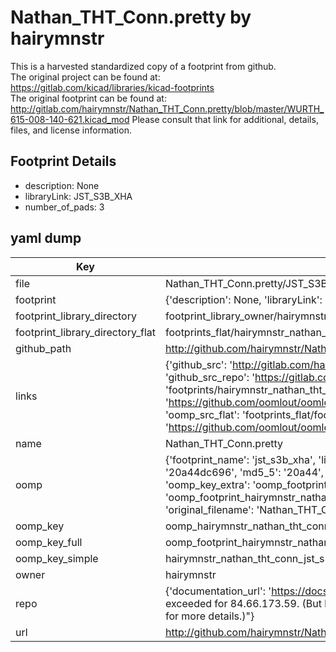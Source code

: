 # Nathan_THT_Conn.pretty by hairymnstr  
This is a harvested standardized copy of a footprint from github.  
The original project can be found at:  
https://gitlab.com/kicad/libraries/kicad-footprints  
The original footprint can be found at:
http://gitlab.com/hairymnstr/Nathan_THT_Conn.pretty/blob/master/WURTH_615-008-140-621.kicad_mod
Please consult that link for additional, details, files, and license information.  
## Footprint Details
* description: None  
* libraryLink: JST_S3B_XHA  
* number_of_pads: 3  
## yaml dump  
| Key | Value |  
| --- | --- |  
| file | Nathan_THT_Conn.pretty/JST_S3B_XHA.kicad_mod |  
| footprint | {'description': None, 'libraryLink': 'JST_S3B_XHA', 'number_of_pads': 3} |  
| footprint_library_directory | footprint_library_owner/hairymnstr_Nathan_THT_Conn.pretty |  
| footprint_library_directory_flat | footprints_flat/hairymnstr_nathan_tht_conn_jst_s3b_xha/working |  
| github_path | http://github.com/hairymnstr/Nathan_THT_Conn.pretty/blob/master/JST_S3B_XHA.kicad_mod |  
| links | {'github_src': 'http://gitlab.com/hairymnstr/Nathan_THT_Conn.pretty/blob/master/WURTH_615-008-140-621.kicad_mod', 'github_src_repo': 'https://gitlab.com/kicad/libraries/kicad-footprints', 'oomp_bot': 'footprints/hairymnstr_nathan_tht_conn_jst_s3b_xha/working', 'oomp_bot_github': 'https://github.com/oomlout/oomlout_oomp_footprint_bot/tree/main/footprints/hairymnstr_nathan_tht_conn_jst_s3b_xha/working', 'oomp_src_flat': 'footprints_flat/footprints_flat/hairymnstr_nathan_tht_conn_jst_s3b_xha/working', 'oomp_src_flat_github': 'https://github.com/oomlout/oomlout_oomp_footprint_src/tree/main/footprints_flat/hairymnstr_nathan_tht_conn_jst_s3b_xha/working'} |  
| name | Nathan_THT_Conn.pretty |  
| oomp | {'footprint_name': 'jst_s3b_xha', 'library_name': 'nathan_tht_conn', 'md5': '20a44dc69699940c290f4a1c823f8383', 'md5_10': '20a44dc696', 'md5_5': '20a44', 'md5_6': '20a44d', 'oomp_key': 'oomp_hairymnstr_nathan_tht_conn_jst_s3b_xha', 'oomp_key_extra': 'oomp_footprint_hairymnstr_nathan_tht_conn_jst_s3b_xha', 'oomp_key_full': 'oomp_footprint_hairymnstr_nathan_tht_conn_jst_s3b_xha_20a44d', 'oomp_key_simple': 'hairymnstr_nathan_tht_conn_jst_s3b_xha', 'original_filename': 'Nathan_THT_Conn.pretty/JST_S3B_XHA.kicad_mod', 'owner_name': 'hairymnstr'} |  
| oomp_key | oomp_hairymnstr_nathan_tht_conn_jst_s3b_xha |  
| oomp_key_full | oomp_footprint_hairymnstr_nathan_tht_conn_jst_s3b_xha |  
| oomp_key_simple | hairymnstr_nathan_tht_conn_jst_s3b_xha |  
| owner | hairymnstr |  
| repo | {'documentation_url': 'https://docs.github.com/rest/overview/resources-in-the-rest-api#rate-limiting', 'message': "API rate limit exceeded for 84.66.173.59. (But here's the good news: Authenticated requests get a higher rate limit. Check out the documentation for more details.)"} |  
| url | http://github.com/hairymnstr/Nathan_THT_Conn.pretty |  

